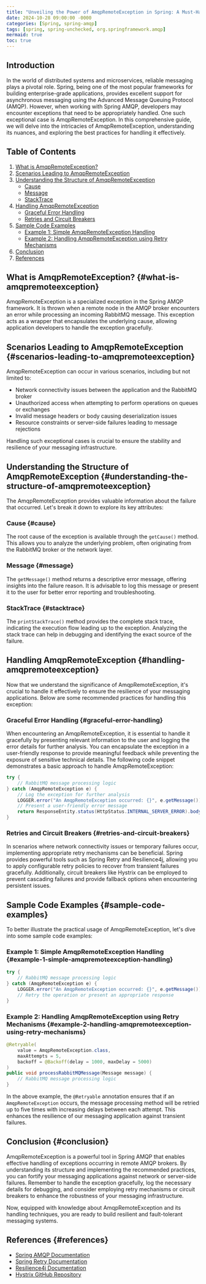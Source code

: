 ```yaml
---
title: "Unveiling the Power of AmqpRemoteException in Spring: A Must-Have for Robust Messaging Applications"
date: 2024-10-28 09:00:00 -0000
categories: [Spring, spring-amqp]
tags: [spring, spring-unchecked, org.springframework.amqp]
mermaid: true
toc: true
---
```


## Introduction
In the world of distributed systems and microservices, reliable messaging plays a pivotal role. Spring, being one of the most popular frameworks for building enterprise-grade applications, provides excellent support for asynchronous messaging using the Advanced Message Queuing Protocol (AMQP). However, when working with Spring AMQP, developers may encounter exceptions that need to be appropriately handled. One such exceptional case is AmqpRemoteException. In this comprehensive guide, we will delve into the intricacies of AmqpRemoteException, understanding its nuances, and exploring the best practices for handling it effectively.

## Table of Contents
1. [What is AmqpRemoteException?](#what-is-amqpremoteexception)
2. [Scenarios Leading to AmqpRemoteException](#scenarios-leading-to-amqpremoteexception)
3. [Understanding the Structure of AmqpRemoteException](#understanding-the-structure-of-amqpremoteexception)
   - [Cause](#cause)
   - [Message](#message)
   - [StackTrace](#stacktrace)
4. [Handling AmqpRemoteException](#handling-amqpremoteexception)
   - [Graceful Error Handling](#graceful-error-handling)
   - [Retries and Circuit Breakers](#retries-and-circuit-breakers)
5. [Sample Code Examples](#sample-code-examples)
   - [Example 1: Simple AmqpRemoteException Handling](#example-1-simple-amqpremoteexception-handling)
   - [Example 2: Handling AmqpRemoteException using Retry Mechanisms](#example-2-handling-amqpremoteexception-using-retry-mechanisms)
6. [Conclusion](#conclusion)
7. [References](#references)

## What is AmqpRemoteException? {#what-is-amqpremoteexception}
AmqpRemoteException is a specialized exception in the Spring AMQP framework. It is thrown when a remote node in the AMQP broker encounters an error while processing an incoming RabbitMQ message. This exception acts as a wrapper that encapsulates the underlying cause, allowing application developers to handle the exception gracefully.

## Scenarios Leading to AmqpRemoteException {#scenarios-leading-to-amqpremoteexception}
AmqpRemoteException can occur in various scenarios, including but not limited to:

- Network connectivity issues between the application and the RabbitMQ broker
- Unauthorized access when attempting to perform operations on queues or exchanges
- Invalid message headers or body causing deserialization issues
- Resource constraints or server-side failures leading to message rejections

Handling such exceptional cases is crucial to ensure the stability and resilience of your messaging infrastructure.

## Understanding the Structure of AmqpRemoteException {#understanding-the-structure-of-amqpremoteexception}
The AmqpRemoteException provides valuable information about the failure that occurred. Let's break it down to explore its key attributes:

### Cause {#cause}
The root cause of the exception is available through the `getCause()` method. This allows you to analyze the underlying problem, often originating from the RabbitMQ broker or the network layer.

### Message {#message}
The `getMessage()` method returns a descriptive error message, offering insights into the failure reason. It is advisable to log this message or present it to the user for better error reporting and troubleshooting.

### StackTrace {#stacktrace}
The `printStackTrace()` method provides the complete stack trace, indicating the execution flow leading up to the exception. Analyzing the stack trace can help in debugging and identifying the exact source of the failure.

## Handling AmqpRemoteException {#handling-amqpremoteexception}
Now that we understand the significance of AmqpRemoteException, it's crucial to handle it effectively to ensure the resilience of your messaging applications. Below are some recommended practices for handling this exception:

### Graceful Error Handling {#graceful-error-handling}
When encountering an AmqpRemoteException, it is essential to handle it gracefully by presenting relevant information to the user and logging the error details for further analysis. You can encapsulate the exception in a user-friendly response to provide meaningful feedback while preventing the exposure of sensitive technical details. The following code snippet demonstrates a basic approach to handle AmqpRemoteException:

```java
try {
    // RabbitMQ message processing logic
} catch (AmqpRemoteException e) {
    // Log the exception for further analysis
    LOGGER.error("An AmqpRemoteException occurred: {}", e.getMessage());
    // Present a user-friendly error message
    return ResponseEntity.status(HttpStatus.INTERNAL_SERVER_ERROR).body("Unable to process the message at the moment. Please try again later.");
}
```

### Retries and Circuit Breakers {#retries-and-circuit-breakers}
In scenarios where network connectivity issues or temporary failures occur, implementing appropriate retry mechanisms can be beneficial. Spring provides powerful tools such as Spring Retry and Resilience4j, allowing you to apply configurable retry policies to recover from transient failures gracefully. Additionally, circuit breakers like Hystrix can be employed to prevent cascading failures and provide fallback options when encountering persistent issues.

## Sample Code Examples {#sample-code-examples}
To better illustrate the practical usage of AmqpRemoteException, let's dive into some sample code examples:

### Example 1: Simple AmqpRemoteException Handling {#example-1-simple-amqpremoteexception-handling}
```java
try {
    // RabbitMQ message processing logic
} catch (AmqpRemoteException e) {
    LOGGER.error("An AmqpRemoteException occurred: {}", e.getMessage());
    // Retry the operation or present an appropriate response
}
```

### Example 2: Handling AmqpRemoteException using Retry Mechanisms {#example-2-handling-amqpremoteexception-using-retry-mechanisms}
```java
@Retryable(
    value = AmqpRemoteException.class,
    maxAttempts = 5,
    backoff = @Backoff(delay = 1000, maxDelay = 5000)
)
public void processRabbitMQMessage(Message message) {
    // RabbitMQ message processing logic
}
```

In the above example, the `@Retryable` annotation ensures that if an `AmqpRemoteException` occurs, the message processing method will be retried up to five times with increasing delays between each attempt. This enhances the resilience of our messaging application against transient failures.

## Conclusion {#conclusion}
AmqpRemoteException is a powerful tool in Spring AMQP that enables effective handling of exceptions occurring in remote AMQP brokers. By understanding its structure and implementing the recommended practices, you can fortify your messaging applications against network or server-side failures. Remember to handle the exception gracefully, log the necessary details for debugging, and consider employing retry mechanisms or circuit breakers to enhance the robustness of your messaging infrastructure.

Now, equipped with knowledge about AmqpRemoteException and its handling techniques, you are ready to build resilient and fault-tolerant messaging systems.

## References {#references}
- [Spring AMQP Documentation](https://docs.spring.io/spring-amqp/docs/current/reference/html/)
- [Spring Retry Documentation](https://docs.spring.io/spring-retry/docs/current/reference/html/)
- [Resilience4j Documentation](https://resilience4j.readme.io/)
- [Hystrix GitHub Repository](https://github.com/Netflix/Hystrix)
